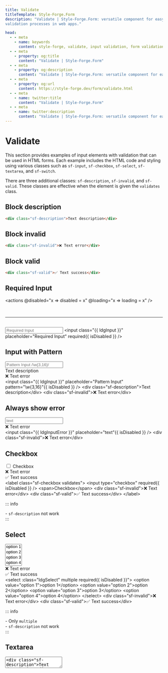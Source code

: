```yaml
---
title: Validate
titleTemplate: Style-Forge.Form
description: "Validate | Style-Forge.Form: versatile component for easy creation, styling, and handling of 
validation processes in web apps."

head:
  - - meta
    - name: keywords
      content: style-forge, validate, input validation, form validation, styling, web development, frontend, validation elements, validation styles, responsive
  - - meta
    - property: og:title
      content: "Validate | Style-Forge.Form"
  - - meta
    - property: og:description
      content: "Validate | Style-Forge.Form: versatile component for easy creation, styling, and handling of validation processes in web apps."
  - - meta
    - property: og:url
      content: https://style-forge.dev/form/validate.html
  - - meta
    - name: twitter:title
      content: "Validate | Style-Forge.Form"
  - - meta
    - name: twitter:description
      content: "Validate | Style-Forge.Form: versatile component for easy creation, styling, and handling of validation processes in web apps."
---
```


# Validate

This section provides examples of input elements with validation that can be used in HTML forms. Each example includes the HTML code and styling using various classes such as `sf-input`, `sf-checkbox`, `sf-select`, `sf-textarea`, and `sf-switch`.

There are three additional classes: `sf-description`, `sf-invalid`, and `sf-valid`. These classes are effective when the element is given the `validates` class.

## Block description
```html
<div class="sf-description">Text description</div>
```

## Block invalid
```html
<div class="sf-invalid">❌ Text error</div>
```

## Block valid
```html
<div class="sf-valid">✅ Text success</div>
```

## Required Input

<actions @disabled="x => disabled = x" @loading="x => loading = x" />

<br />

---
<br />

<input :class="ldgInput" placeholder="Required Input" required :disabled="disabled" />

<highlight lang="html">
&lt;input class="{{ ldgInput }}" placeholder="Required Input" required{{ isDisabled }} /&gt;
</highlight>

## Input with Pattern

<input :class="ldgInput" placeholder="Pattern Input /\w{3,16}/" pattern="\w{3,16}" :disabled="disabled" />
<div class="sf-description">Text description</div>
<div class="sf-invalid">❌ Text error</div>

<highlight lang="html">
&lt;input class="{{ ldgInput }}" placeholder="Pattern Input" pattern="\w{3,16}"{{ isDisabled }} /&gt;
&lt;div class="sf-description"&gt;Text description&lt;/div&gt;
&lt;div class="sf-invalid"&gt;❌ Text error&lt;/div&gt;
</highlight>

## Always show error

<input :class="ldgInputError" placeholder="text" :disabled="disabled" />
<div class="sf-invalid">❌ Text error</div>

<highlight lang="html">
&lt;input class="{{ ldgInputError }}" placeholder="text"{{ isDisabled }} /&gt;
&lt;div class="sf-invalid"&gt;❌ Text error&lt;/div&gt;
</highlight>

## Checkbox

<label class="sf-checkbox validates">
  <input type="checkbox" required :disabled="disabled" /> <span>Checkbox</span>
  <div class="sf-invalid">❌ Text error</div>
  <div class="sf-valid">✅ Text success</div>
</label>

<highlight lang="html">
&lt;label class="sf-checkbox validates"&gt;
  &lt;input type="checkbox" required{{ isDisabled }} /&gt; &lt;span&gt;Checkbox&lt;/span&gt;
  &lt;div class="sf-invalid"&gt;❌ Text error&lt;/div&gt;
  &lt;div class="sf-valid"&gt;✅ Text success&lt;/div&gt;
&lt;/label&gt;
</highlight>

::: info
<div> - <code>sf-description</code> not work</div>
:::

## Select

<select :class="ldgSelect" multiple required :disabled="disabled">
  <option value="option 1">option 1</option>
  <option value="option 2">option 2</option>
  <option value="option 3">option 3</option>
  <option value="option 4">option 4</option>
</select>
<div class="sf-invalid">❌ Text error</div>
<div class="sf-valid">✅ Text success</div>

<highlight lang="html">
&lt;select :class="ldgSelect" multiple required{{ isDisabled }}"&gt;
  &lt;option value="option 1"&gt;option 1&lt;/option&gt;
  &lt;option value="option 2"&gt;option 2&lt;/option&gt;
  &lt;option value="option 3"&gt;option 3&lt;/option&gt;
  &lt;option value="option 4"&gt;option 4&lt;/option&gt;
&lt;/select&gt;
&lt;div class="sf-invalid"&gt;❌ Text error&lt;/div&gt;
&lt;div class="sf-valid"&gt;✅ Text success&lt;/div&gt;
</highlight>

::: info
<div> - Only <code>multiple</code></div>
<div> - <code>sf-description</code> not work</div>
:::

## Textarea

<textarea :class="ldgTextarea" placeholder="textarea" required :disabled="disabled" />
<div class="sf-description">Text description</div>
<div class="sf-invalid">❌ Text error</div>
<div class="sf-valid">✅ Text success</div>

<highlight lang="html">
&lt;textarea class="{{ ldgTextarea }}" placeholder="textarea" required{{ isDisabled }}&gt;&lt;/textarea&gt;
&lt;div class="sf-description"&gt;Text description&lt;/div&gt;
&lt;div class="sf-invalid"&gt;❌ Text error&lt;/div&gt;
&lt;div class="sf-valid"&gt;✅ Text success&lt;/div&gt;
</highlight>

## Switch

<label class="sf-switch validates">
  <input type="checkbox" required :disabled="disabled" /> <span>Some text</span>
  <div class="sf-invalid">❌ Text error</div>
  <div class="sf-valid">✅ Text success</div>
</label>

<highlight lang="html">
&lt;label class="sf-switch validates"&gt;
  &lt;input type="checkbox" required{{ isDisabled }} /&gt; &lt;span&gt;Some text&lt;/span&gt;
  &lt;div class="sf-invalid"&gt;❌ Text error&lt;/div&gt;
  &lt;div class="sf-valid"&gt;✅ Text success&lt;/div&gt;
&lt;/label&gt;
</highlight>

::: info
<div> - <code>sf-description</code> not work</div>
:::

## Auth form validate

Here is an example showing that a `form` can be assigned the class `validates`, and the `type="submit"` button will be inactive until all conditions are met.

<form class="d:f validates" @submit.prevent>
  <fieldset class="d:f:y shift">
    <div class="d:f:x auto wrap">
      <div>
        <input :class="ldgInput" type="email" placeholder="email" pattern="\w+@\w+\.\w{2,}" required :disabled="disabled" />
        <div class="sf-description">Text description</div>
        <div class="sf-invalid">❌ Text error</div>
        <div class="sf-valid">✅ Text success</div>
      </div>
      <div>
        <input :class="ldgInput" type="password" placeholder="password" pattern="\w{3,16}" required autocomplete="off" :disabled="disabled" />
        <div class="sf-description">Text description</div>
        <div class="sf-invalid">❌ Text error</div>
        <div class="sf-valid">✅ Text success</div>
      </div>
    </div>
    <div class="shift right">
      <button :class="ldgButton" type="submit" :disabled="disabled">Login</button>
    </div>
  </fieldset>
</form>

<highlight lang="html">
&lt;form class="d:f validates" action="#"&gt;
  &lt;fieldset class="d:f:y shift"&gt;
    &lt;div class="d:f:x auto wrap"&gt;
      &lt;div&gt;
        &lt;input class="{{ ldgInput }}" type="email" placeholder="email" pattern="\w+@\w+\.\w{2,}" required{{ isDisabled }} /&gt;
        &lt;div class="sf-description"&gt;Text description&lt;/div&gt;
        &lt;div class="sf-invalid"&gt;❌ Text error&lt;/div&gt;
        &lt;div class="sf-valid"&gt;✅ Text success&lt;/div&gt;
      &lt;/div&gt;
      &lt;div&gt;
        &lt;input class="{{ ldgInput }}" type="password" placeholder="password" pattern="\w{3,16}" required autocomplete="off"{{ isDisabled }} /&gt;
        &lt;div class="sf-description"&gt;Text description&lt;/div&gt;
        &lt;div class="sf-invalid"&gt;❌ Text error&lt;/div&gt;
        &lt;div class="sf-valid"&gt;✅ Text success&lt;/div&gt;
      &lt;/div&gt;
    &lt;/div&gt;
    &lt;div class="shift right"&gt;
      &lt;button class="{{ ldgButton }}" type="submit"{{ isDisabled }}&gt;Login&lt;/button&gt;
    &lt;/div&gt;
  &lt;/fieldset&gt;
&lt;/form&gt;
</highlight>

## Conclusion

Using these examples, you can create forms with input elements that have validation. All elements are styled using the `sf-input` class for a consistent look and feel.

<script setup>
import { ref, computed } from 'vue';

import 'style-forge.form';

const loading = ref(false);
const disabled = ref(false);

const isLoading = computed(() => loading.value ? 'sf-loading' : null);
const isDisabled = computed(() => disabled.value ? ' disabled' : null);

const ldgInput = computed(() => ['sf-input', 'validates', isLoading.value].filter(x => x).join(' '));
const ldgInputError = computed(() => ['sf-input', 'error', isLoading.value].filter(x => x).join(' '));
const ldgSelect = computed(() => ['sf-select', 'validates', isLoading.value].filter(x => x).join(' '));
const ldgTextarea = computed(() => ['sf-textarea', 'validates', isLoading.value].filter(x => x).join(' '));
const ldgButton = computed(() => ['sf-button', isLoading.value].filter(x => x).join(' '));
</script>
